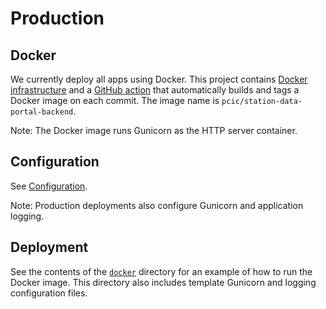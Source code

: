 # Production

## Docker

We currently deploy all apps using Docker.
This project contains [Docker infrastructure](../docker) and a
[GitHub action](../.github/workflows/docker-publish.yml) that automatically
builds and tags a Docker image on each commit. The image name is
`pcic/station-data-portal-backend`.

Note: The Docker image runs Gunicorn as the HTTP server container.

## Configuration

See [Configuration](configuration.md).

Note: Production deployments also configure Gunicorn and application logging. 

## Deployment

See the contents of the [`docker`](../docker) directory for an example of how
to run the Docker image. 
This directory also includes template Gunicorn and logging configuration 
files.

